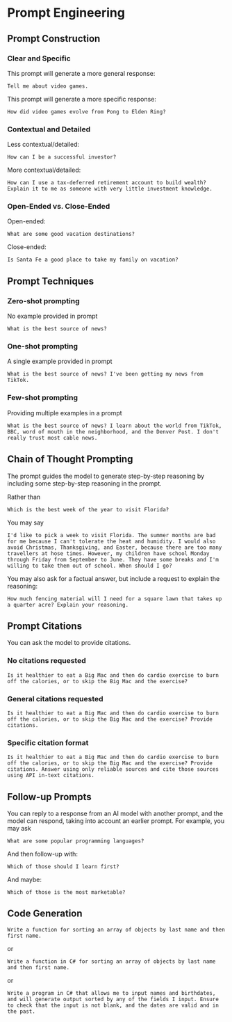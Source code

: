 # Prompt Engineering

## Prompt Construction

### Clear and Specific

This prompt will generate a more general response:

```Tell me about video games.```

This prompt will generate a more specific response:

```How did video games evolve from Pong to Elden Ring?```

### Contextual and Detailed

Less contextual/detailed:

```How can I be a successful investor?```

More contextual/detailed:

```How can I use a tax-deferred retirement account to build wealth? Explain it to me as someone with very little investment knowledge.```

### Open-Ended vs. Close-Ended

Open-ended:

```What are some good vacation destinations?```

Close-ended:

```Is Santa Fe a good place to take my family on vacation?```

## Prompt Techniques

### Zero-shot prompting

No example provided in prompt

```What is the best source of news?```

### One-shot prompting

A single example provided in prompt

```What is the best source of news? I've been getting my news from TikTok.```

### Few-shot prompting

Providing multiple examples in a prompt

```What is the best source of news? I learn about the world from TikTok, BBC, word of mouth in the neighborhood, and the Denver Post. I don't really trust most cable news.```

## Chain of Thought Prompting

The prompt guides the model to generate step-by-step reasoning by including some step-by-step reasoning in the prompt.

Rather than

```Which is the best week of the year to visit Florida?```

You may say

```I'd like to pick a week to visit Florida. The summer months are bad for me because I can't tolerate the heat and humidity. I would also avoid Christmas, Thanksgiving, and Easter, because there are too many travellers at hose times. However, my children have school Monday through Friday from September to June. They have some breaks and I'm willing to take them out of school. When should I go?```

You may also ask for a factual answer, but include a request to explain the reasoning:

```How much fencing material will I need for a square lawn that takes up a quarter acre? Explain your reasoning.```

## Prompt Citations

You can ask the model to provide citations.

### No citations requested

```Is it healthier to eat a Big Mac and then do cardio exercise to burn off the calories, or to skip the Big Mac and the exercise?```

### General citations requested

```Is it healthier to eat a Big Mac and then do cardio exercise to burn off the calories, or to skip the Big Mac and the exercise? Provide citations.```

### Specific citation format

```Is it healthier to eat a Big Mac and then do cardio exercise to burn off the calories, or to skip the Big Mac and the exercise? Provide citations. Answer using only reliable sources and cite those sources using API in-text citations.```

## Follow-up Prompts

You can reply to a response from an AI model with another prompt, and the model can respond, taking into account an earlier prompt. For example, you may ask

```What are some popular programming languages?```

And then follow-up with:

```Which of those should I learn first?```

And maybe:

```Which of those is the most marketable?```

## Code Generation

```Write a function for sorting an array of objects by last name and then first name.```

or

```Write a function in C# for sorting an array of objects by last name and then first name.```

or

```Write a program in C# that allows me to input names and birthdates, and will generate output sorted by any of the fields I input. Ensure to check that the input is not blank, and the dates are valid and in the past.```